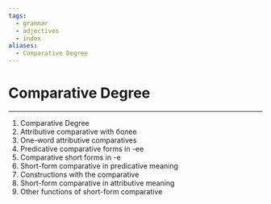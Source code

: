 ```yaml
---
tags:
  - grammar
  - adjectives
  - index
aliases:
  - Comparative Degree
---
```

# Comparative Degree
---
1. Comparative Degree
2. Attributive comparative with более
3. One-word attributive comparatives
4. Predicative comparative forms in -ее
5. Comparative short forms in -е
6. Short-form comparative in predicative meaning
7. Constructions with the comparative
8. Short-form comparative in attributive meaning
9. Other functions of short-form comparative